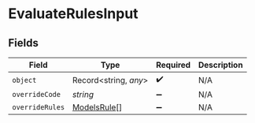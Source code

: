 # EvaluateRulesInput


## Fields

| Field                                             | Type                                              | Required                                          | Description                                       |
| ------------------------------------------------- | ------------------------------------------------- | ------------------------------------------------- | ------------------------------------------------- |
| `object`                                          | Record<string, *any*>                             | :heavy_check_mark:                                | N/A                                               |
| `overrideCode`                                    | *string*                                          | :heavy_minus_sign:                                | N/A                                               |
| `overrideRules`                                   | [ModelsRule](../../models/shared/modelsrule.md)[] | :heavy_minus_sign:                                | N/A                                               |